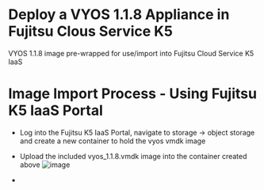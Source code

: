 # Deploy a VYOS 1.1.8 Appliance in Fujitsu Clous Service K5
VYOS 1.1.8 image pre-wrapped for use/import into Fujitsu Cloud Service K5 IaaS

# Image Import Process - Using Fujitsu K5 IaaS Portal
 - Log into the Fujitsu K5 IaaS Portal, navigate to storage -> object storage and create a new container to hold the vyos vmdk image
 - Upload the included vyos_1.1.8.vmdk image into the container created above 
![image](https://user-images.githubusercontent.com/9472095/36319170-f9d3bb68-1339-11e8-8666-451e6dd18d1b.png)

 - 
